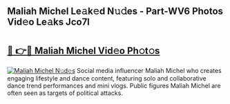 ## Maliah Michel Le𝚊k𝚎d N𝚞𝚍es - Part-WV6 Photos Vid𝚎o Le𝚊ks Jco7l

# <h2><a href="http://fbd4mna.evod.top/?m=Maliah+Michel">🔗 👉🔴 Maliah Michel Vid𝚎o Ph𝚘t𝚘s</a></h2>

[![Maliah Michel N𝚞d𝚎s](https://i.imgur.com/8V9OHl7.gif)](http://fbd4mna.evod.top/?m=Maliah+Michel)
Social media influencer Maliah Michel who creates engaging lifestyle and dance content, featuring solo and collaborative dance trend performances and mini vlogs. Public figures Maliah Michel are often seen as targets of political attacks. 
